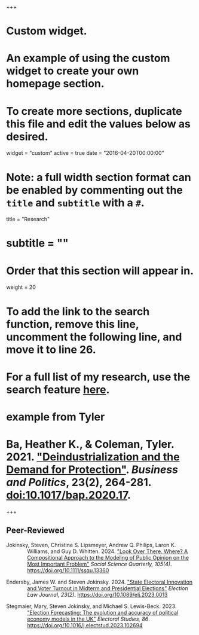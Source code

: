 +++
# Custom widget.
# An example of using the custom widget to create your own homepage section.
# To create more sections, duplicate this file and edit the values below as desired.
widget = "custom"
active = true
date = "2016-04-20T00:00:00"

# Note: a full width section format can be enabled by commenting out the `title` and `subtitle` with a `#`.
title = "Research"
# subtitle = ""


# Order that this section will appear in.
weight = 20

# To add the link to the search function, remove this line, uncomment the following line, and move it to line 26.
# For a full list of my research, use the search feature [here](https://www.jacobauthement.com/publication).

# example from Tyler
# Ba, Heather K., & Coleman, Tyler. 2021. ["Deindustrialization and the Demand for Protection"](https://www.tyler-coleman.com/publication/bacoleman2021). _Business and Politics_, 23(2), 264-281. [doi:10.1017/bap.2020.17](https://doi.org/10.1017/bap.2020.17).


+++
<h2>Peer-Reviewed</h2>

<div style="padding-left: 4em; text-indent: -4em;">

<p> Jokinsky, Steven, Christine S. Lipsmeyer, Andrew Q. Philips, Laron K. Williams, and Guy D. Whitten. 2024. <a href="https://www.stevenjokinsky.com/publication/Jokinskyetal2024">"Look Over There. Where? A Compositional Approach to the Modeling of Public Opinion on the Most Important Problem"</a> <i>Social Science Quarterly, 105(4)</i>. <a href="https://onlinelibrary.wiley.com/doi/10.1111/ssqu.13360">https://doi.org/10.1111/ssqu.13360</a> </p>

<p> Endersby, James W. and Steven Jokinsky. 2024. <a href="https://www.stevenjokinsky.com/publication/EndersbyJokinsky2024">"State Electoral Innovation and Voter Turnout in Midterm and Presidential Elections"</a> <i>Election Law Journal, 23(2)</i>. <a href="https://www.liebertpub.com/doi/10.1089/elj.2023.0013">https://doi.org/10.1089/elj.2023.0013</a> </p>

<p> Stegmaier, Mary, Steven Jokinsky, and Michael S. Lewis-Beck. 2023. <a href="https://www.stevenjokinsky.com/publication/Stegmaieretal2023">"Election Forecasting: The evolution and accuracy of political economy models in the UK"</a> <i>Electoral Studies, 86</i>. <a href="https://www.sciencedirect.com/science/article/abs/pii/S0261379423001166">https://doi.org/10.1016/j.electstud.2023.102694</a> </p>

</div>

